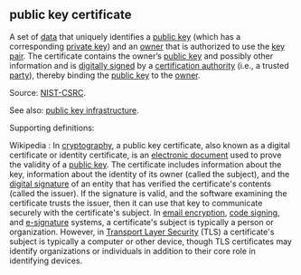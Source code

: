 ## public key certificate

<p class="c8"><span>A set of </span><span class="c2"><a class="c3" href="#h.o783ayrrkc6g">data</a></span><span>&nbsp;that uniquely identifies a </span><span class="c2"><a class="c3" href="#h.hohpk6z1qk4f">public key</a></span><span>&nbsp;(which has a corresponding </span><span class="c2"><a class="c3" href="#h.74y9dvxzg24c">private key</a></span><span>) and an </span><span class="c2"><a class="c3" href="#h.y450rpi0zmuu">owner</a></span><span>&nbsp;that is authorized to use the </span><span class="c2"><a class="c3" href="#h.53rzpn1yn6q7">key pair</a></span><span>. The certificate contains the owner’s </span><span class="c2"><a class="c3" href="#h.hohpk6z1qk4f">public key</a></span><span>&nbsp;and possibly other information and is </span><span class="c2"><a class="c3" href="#h.s93np0i5rcne">digitally signed</a></span><span>&nbsp;by a </span><span class="c2"><a class="c3" href="#h.lubcv4tm2i7r">certification authority</a></span><span>&nbsp;(i.e., a trusted </span><span class="c2"><a class="c3" href="#h.cn6bno48fomj">party</a></span><span>), thereby binding the </span><span class="c2"><a class="c3" href="#h.hohpk6z1qk4f">public key</a></span><span>&nbsp;to the </span><span class="c2"><a class="c3" href="#h.y450rpi0zmuu">owner</a></span><span class="c0">.</span></p><p class="c8"><span>Source: </span><span class="c2"><a class="c3" href="https://www.google.com/url?q=https://csrc.nist.gov/glossary/term/public_key_certificate&amp;sa=D&amp;source=editors&amp;ust=1706779842792351&amp;usg=AOvVaw16rJXLdL3AoYxe-TB5--ee">NIST-CSRC</a></span><span class="c0">.</span></p><p class="c8"><span>See also: </span><span class="c2"><a class="c3" href="#h.mdxu5kpbdo4x">public key infrastructure</a></span><span class="c0">.</span></p><p class="c8"><span class="c0">Supporting definitions:</span></p><p class="c8"><span>Wikipedia : In </span><span class="c2"><a class="c3" href="https://www.google.com/url?q=https://en.wikipedia.org/wiki/Cryptography&amp;sa=D&amp;source=editors&amp;ust=1706779842792866&amp;usg=AOvVaw103bgtcTkVbB0mksNkrhbn">cryptography</a></span><span>, a public key certificate, also known as a digital certificate or identity certificate, is an </span><span class="c2"><a class="c3" href="https://www.google.com/url?q=https://en.wikipedia.org/wiki/Electronic_document&amp;sa=D&amp;source=editors&amp;ust=1706779842793088&amp;usg=AOvVaw27Ux9z9ovK2jsKwow7iyni">electronic document</a></span><span>&nbsp;used to prove the validity of a </span><span class="c2"><a class="c3" href="https://www.google.com/url?q=https://en.wikipedia.org/wiki/Key_authentication&amp;sa=D&amp;source=editors&amp;ust=1706779842793278&amp;usg=AOvVaw05Iuwp0AWL4Z0s471QrpcV">public key</a></span><span>. </span><span>The certificate includes information about the key, information about the identity of its owner (called the subject), and the </span><span class="c2"><a class="c3" href="https://www.google.com/url?q=https://en.wikipedia.org/wiki/Digital_signature&amp;sa=D&amp;source=editors&amp;ust=1706779842793481&amp;usg=AOvVaw2cB7g0stFI__m1YgS_AuWk">digital signature</a></span><span>&nbsp;of an entity that has verified the certificate's contents (called the issuer). If the signature is valid, and the software examining the certificate trusts the issuer, then it can use that key to communicate securely with the certificate's subject. In </span><span class="c2"><a class="c3" href="https://www.google.com/url?q=https://en.wikipedia.org/wiki/Email_encryption&amp;sa=D&amp;source=editors&amp;ust=1706779842793753&amp;usg=AOvVaw3WzkUJsIg2LrePl4DZxZjo">email encryption</a></span><span>, </span><span class="c2"><a class="c3" href="https://www.google.com/url?q=https://en.wikipedia.org/wiki/Code_signing&amp;sa=D&amp;source=editors&amp;ust=1706779842793951&amp;usg=AOvVaw0wfbfwhwhOvI-n0tHabouk">code signing</a></span><span>, and </span><span class="c2"><a class="c3" href="https://www.google.com/url?q=https://en.wikipedia.org/wiki/Electronic_signature&amp;sa=D&amp;source=editors&amp;ust=1706779842794158&amp;usg=AOvVaw3X3Ermj6Au_X7ueJ6V-CX_">e-signature</a></span><span>&nbsp;systems, a certificate's subject is typically a person or organization. However, in </span><span class="c2"><a class="c3" href="https://www.google.com/url?q=https://en.wikipedia.org/wiki/Transport_Layer_Security&amp;sa=D&amp;source=editors&amp;ust=1706779842794354&amp;usg=AOvVaw3oHkrJG4CHafiat3fTiAqO">Transport Layer Security</a></span><span class="c0">&nbsp;(TLS) a certificate's subject is typically a computer or other device, though TLS certificates may identify organizations or individuals in addition to their core role in identifying devices.</span></p>


